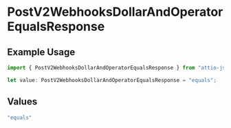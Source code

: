 # PostV2WebhooksDollarAndOperatorEqualsResponse

## Example Usage

```typescript
import { PostV2WebhooksDollarAndOperatorEqualsResponse } from "attio-js/models/operations/postv2webhooks.js";

let value: PostV2WebhooksDollarAndOperatorEqualsResponse = "equals";
```

## Values

```typescript
"equals"
```